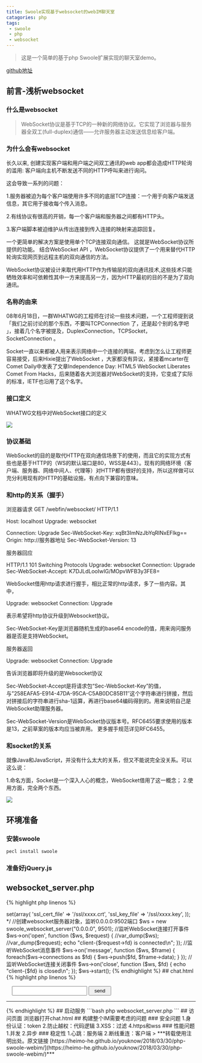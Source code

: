 ```yaml
---
title: Swoole实现基于websocket的webIM聊天室
catagories: php
tags:
 - swoole
 - php
 - websocket
---
```


> 这是一个简单的基于php Swoole扩展实现的聊天室demo。

[github地址](https://github.com/Heimo-He/webIM)

<!-- more -->

## 前言-浅析websocket

### 什么是websocket

> WebSocket协议是基于TCP的一种新的网络协议。它实现了浏览器与服务器全双工(full-duplex)通信——允许服务器主动发送信息给客户端。

### 为什么会有websocket

长久以来, 创建实现客户端和用户端之间双工通讯的web app都会造成HTTP轮询的滥用: 客户端向主机不断发送不同的HTTP呼叫来进行询问。

这会导致一系列的问题：

1.服务器被迫为每个客户端使用许多不同的底层TCP连接：一个用于向客户端发送信息，其它用于接收每个传入消息。

2.有线协议有很高的开销，每一个客户端和服务器之间都有HTTP头。

3.客户端脚本被迫维护从传出连接到传入连接的映射来追踪回复。

一个更简单的解决方案是使用单个TCP连接双向通信。 这就是WebSocket协议所提供的功能。 结合WebSocket API ，WebSocket协议提供了一个用来替代HTTP轮询实现网页到远程主机的双向通信的方法。

WebSocket协议被设计来取代用HTTP作为传输层的双向通讯技术,这些技术只能牺牲效率和可依赖性其中一方来提高另一方，因为HTTP最初的目的不是为了双向通讯。

### 名称的由来

08年6月18日，一群WHATWG的工程师在讨论一些技术问题，一个工程师提到说「我们之前讨论的那个东西，不要叫TCPConnection 了，还是起个别的名字吧 」，接着几个名字被提及，DuplexConnection，TCPSocket，SocketConnection 。

Socket一直以来都被人用来表示网络中一个连接的两端，考虑到怎么让工程师更容易接受，后来Hixie提出了WebSocket ，大家都没有异议，紧接着mcarter在Comet Daily中发表了文章Independence Day: HTML5 WebSocket Liberates Comet From Hacks，后来随着各大浏览器对WebSocket的支持，它变成了实际的标准，IETF也沿用了这个名字。

### 接口定义

WHATWG文档中对WebSocket接口的定义 

![](https://ws1.sinaimg.cn/large/005H70QEgy1fq58gh3koqj30qw0fs0wg.jpg)

### 协议基础

WebSocket的目的是取代HTTP在双向通信场景下的使用，而且它的实现方式有些也是基于HTTP的（WS的默认端口是80，WSS是443）。现有的网络环境（客户端、服务器、网络中间人、代理等）对HTTP都有很好的支持，所以这样做可以充分利用现有的HTTP的基础设施，有点向下兼容的意味。 

### 和http的关系（握手）

浏览器请求
GET /webfin/websocket/ HTTP/1.1

Host: localhost
Upgrade: websocket

Connection: Upgrade
Sec-WebSocket-Key: xqBt3ImNzJbYqRINxEFlkg==
Origin: http://服务器地址
Sec-WebSocket-Version: 13

服务器回应

HTTP/1.1 101 Switching Protocols
Upgrade: websocket
Connection: Upgrade
Sec-WebSocket-Accept: K7DJLdLooIwIG/MOpvWFB3y3FE8=

WebSocket借用http请求进行握手，相比正常的http请求，多了一些内容。其中，

Upgrade: websocket
Connection: Upgrade

表示希望将http协议升级到Websocket协议。

Sec-WebSocket-Key是浏览器随机生成的base64 encode的值，用来询问服务器是否是支持WebSocket。

服务器返回

Upgrade: websocket
Connection: Upgrade

告诉浏览器即将升级的是Websocket协议

Sec-WebSocket-Accept是将请求包“Sec-WebSocket-Key”的值，与”258EAFA5-E914-47DA-95CA-C5AB0DC85B11″这个字符串进行拼接，然后对拼接后的字符串进行sha-1运算，再进行base64编码得到的。用来说明自己是WebSocket助理服务器。

Sec-WebSocket-Version是WebSocket协议版本号。RFC6455要求使用的版本是13，之前草案的版本均应当被弃用。
更多握手规范详见RFC6455。

### 和socket的关系

就像Java和JavaScript，并没有什么太大的关系，但又不能说完全没关系。可以这么说：

1.命名方面，Socket是一个深入人心的概念，WebSocket借用了这一概念；
2.使用方面，完全两个东西。

![](https://ws1.sinaimg.cn/large/005H70QEgy1fq58ows4yaj30ee0dgwj6.jpg)

## 环境准备

### 安装swoole

```bash
pecl install swoole
```

### 准备好jQuery.js

## websocket_server.php

{% highlight php linenos %}
<?php
/**
 * Created by PhpStorm.
 * User: heimo
 * Date: 2017/6/8
 * Time: 下午10:52
 */

/*
创建wss

$ws = new swoole_websocket_server("0.0.0.0", 9502, SWOOLE_PROCESS, SWOOLE_SOCK_TCP | SWOOLE_SSL);
$ws->set(array(
    'ssl_cert_file' => '/ssl/xxxx.crt',
    'ssl_key_file' => '/ssl/xxxx.key',
));
*/


//创建websocket服务器对象，监听0.0.0.0:9502端口
$ws = new swoole_websocket_server("0.0.0.0", 9501);

//监听WebSocket连接打开事件
$ws->on('open', function ($ws, $request) {
    //var_dump($ws);
    //var_dump($request);
    echo "client-{$request->fd} is connected\n";
});

//监听WebSocket消息事件
$ws->on('message', function ($ws, $frame) {
   foreach($ws->connections as $fd)
    {
        $ws->push($fd, $frame->data);
    } 
});

//监听WebSocket连接关闭事件
$ws->on('close', function ($ws, $fd) {
    echo "client-{$fd} is closed\n";
});

$ws->start();

{% endhighlight %}

## chat.html

{% highlight php linenos %}
<!DOCTYPE html>
<html lang="en">
<head>
    <meta charset="UTF-8">
    <title>websocket</title>
</head>
<style>
    .sendBox { margin: 15px; }
    .sendBox .input { width: 200px;height: 25px; }
    .sendBox .button{ width: 60px;height: 25px; }
</style>
<body>
    <div class="sendBox">
        <input class="input" id="msg" />
        <button class="button" type="button" onclick="send()">send</button>
    </div>
    <hr>
    <div>
        <ul id="chatMsg">

        </ul>
    </div>
</body>
<script type="text/javascript" src="jquery.js"></script>
<script>
    var wsServer = 'ws://127.0.0.1:9501';
    var websocket = new WebSocket(wsServer);

    //打开事件
    websocket.onopen = function (evt) {
        $("#chatMsg").append("<li style='color: green'>Connected to WebSocket server!</li>");
    };

    //关闭事件
    websocket.onclose = function (evt) {
        $("#chatMsg").append("<li style='color: red'>Disconnected!</li>");
    };

    //消息事件
    websocket.onmessage = function (evt) {
        $("#chatMsg").prepend("<li style='color: blue'>new message:"+escapeHtml(evt.data)+"</li>");
    };

    //异常事件
    websocket.onerror = function (evt, e) {
        $("#chatMsg").append("<li style='color: red'>Error occured:"+evt.data+"</li>");
    };

    //发送消息
    function send() {
        var msg = $('#msg').val();
	if (msg.length/1024 > 1 || msg.length == 0){
            alert('消息内容不符合规范');        
	}else {
            websocket.send(msg);
	    $('#msg').val('');
        }
    }

    document.onkeydown = function(e){
        var ev = document.all ? window.event : e;
        if(ev.keyCode==13) {
            send();
            $('#msg').val('');
        }
    }

    //过滤
    var entityMap = {
        "&": "&amp;",
        "<": "&lt;",
        ">": "&gt;",
        '"': '&quot;',
        "'": '&#39;',
        "/": '&#x2F;'
    };

    function escapeHtml(string) {
        return String(string).replace(/[&<>"'\/]/g, function (s) {
            return entityMap[s];
        });
    }
</script>
</html>

{% endhighlight %}

## 启动服务

```bash
php websocket_server.php
```

## 访问页面

浏览器打开chat.html

## 构建整个IM需要考虑的问题

### 安全问题

1.身份认证：token

2.防止越权：代码逻辑

3.XSS：过滤

4.https和wss

### 性能问题

1.并发

2.异步

### 稳定性

1.心跳：服务端

2.断线重连：客户端



> ***转载使用注明出处。原文链接 [https://heimo-he.github.io/youknow/2018/03/30/php-swoole-webim/](https://heimo-he.github.io/youknow/2018/03/30/php-swoole-webim/)***